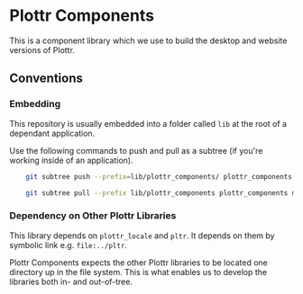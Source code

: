 # Plottr Components

This is a component library which we use to build the desktop and website versions of Plottr.

## Conventions

### Embedding

This repository is usually embedded into a folder called `lib` at the root of a dependant application.

Use the following commands to push and pull as a subtree (if you're working inside of an application).

```bash
    git subtree push --prefix=lib/plottr_components/ plottr_components <your-branch-name-here>
```

```bash
    git subtree pull --prefix lib/plottr_components plottr_components master --squash
```

### Dependency on Other Plottr Libraries

This library depends on `plottr_locale` and `pltr`.  It depends on them by symbolic link e.g. `file:../pltr`.

Plottr Components expects the other Plottr libraries to be located one directory up in the file system.  This is what enables us to develop the libraries both in- and out-of-tree.
